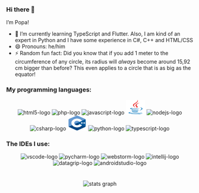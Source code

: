 ### Hi there 👋

I’m Popa!

- 🌱 I’m currently learning TypeScript and Flutter. Also, I am kind of an expert in Python and I have some experience in C#, C++ and HTML/CSS
- 😄 Pronouns: he/him
- ⚡ Random fun fact: Did you know that if you add 1 meter to the circumference of any circle, its radius will *always* become around 15,92 cm bigger than before? This even applies to a circle that is as big as the equator!

### My programming languages:

<div align="center">
  <img src="https://cdn.jsdelivr.net/gh/devicons/devicon/icons/html5/html5-original.svg" height="40" width="52" alt="html5-logo" />
  <img src="https://cdn.jsdelivr.net/gh/devicons/devicon/icons/php/php-original.svg" height="40" width="52" alt="php-logo"  />
  <img src="https://cdn.jsdelivr.net/gh/devicons/devicon/icons/javascript/javascript-original.svg" height="40" width="52" alt="javascript-logo"  />
  <img src="https://github.com/devicons/devicon/blob/v2.16.0/icons/java/java-original.svg" height="40" width="52" alt="java-logo"  />
  <img src="https://cdn.jsdelivr.net/gh/devicons/devicon/icons/nodejs/nodejs-original.svg" height="40" width="52" alt="nodejs-logo"  />
  <img src="https://cdn.jsdelivr.net/gh/devicons/devicon/icons/csharp/csharp-original.svg" height="40" width="52" alt="csharp-logo" />
  <img src="https://github.com/devicons/devicon/blob/v2.16.0/icons/cplusplus/cplusplus-original.svg" height="40" width="52" alt="cplusplus-logo" />
	<img src="https://cdn.jsdelivr.net/gh/devicons/devicon/icons/python/python-original.svg" height="40" width="52" alt="python-logo" />
  <img src="https://cdn.jsdelivr.net/gh/devicons/devicon/icons/typescript/typescript-original.svg" height="40" width="52" alt="typescript-logo" />
</div>


### The IDEs I use:

<div align="center">
  <img src="https://cdn.jsdelivr.net/gh/devicons/devicon/icons/vscode/vscode-original.svg" height="40" width="52" alt="vscode-logo"  />
  <img src="https://cdn.jsdelivr.net/gh/devicons/devicon/icons/pycharm/pycharm-original.svg" height="40" width="52" alt="pycharm-logo" />
  <img src="https://cdn.jsdelivr.net/gh/devicons/devicon/icons/webstorm/webstorm-original.svg" height="40" width="52" alt="webstorm-logo" />
  <img src="https://cdn.jsdelivr.net/gh/devicons/devicon/icons/intellij/intellij-original.svg" height="40" width="52" alt="intellij-logo" />
  <img src="https://cdn.jsdelivr.net/gh/devicons/devicon/icons/datagrip/datagrip-original.svg" height="40" width="52" alt="datagrip-logo" />
  <img src="https://cdn.jsdelivr.net/gh/devicons/devicon/icons/androidstudio/androidstudio-original.svg" height="40" width="52" alt="androidstudio-logo" />
</div>

#

<div align="center">
  <img src="https://streak-stats.demolab.com?user=Popa-42&theme=dark&hide_border=true" height="250" alt="stats graph" />
</div>
